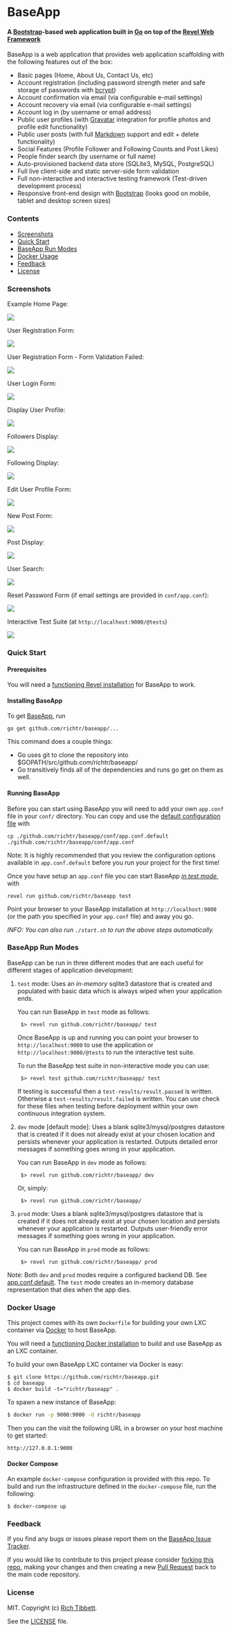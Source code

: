 BaseApp
=======

#### A [Bootstrap](http://getbootstrap.com)-based web application built in [Go](http://golang.org) on top of the [Revel Web Framework](https://revel.github.io) ####

BaseApp is a web application that provides web application scaffolding with the following features out of the box:

* Basic pages (Home, About Us, Contact Us, etc)
* Account registration (including password strength meter and safe storage of passwords with [bcrypt](https://en.wikipedia.org/wiki/Bcrypt))
* Account confirmation via email (via configurable e-mail settings)
* Account recovery via email (via configurable e-mail settings)
* Account log in (by username or email address)
* Public user profiles (with [Gravatar](http://gravatar.com/) integration for profile photos and profile edit functionality)
* Public user posts (with full [Markdown](http://daringfireball.net/projects/markdown/) support and edit + delete functionality)
* Social Features (Profile Follower and Following Counts and Post Likes)
* People finder search (by username or full name)
* Auto-provisioned backend data store (SQLite3, MySQL, PostgreSQL)
* Full live client-side and static server-side form validation
* Full non-interactive and interactive testing framework (Test-driven development process)
* Responsive front-end design with [Bootstrap](http://getbootstrap.com) (looks good on mobile, tablet and desktop screen sizes)

### Contents ###

* [Screenshots](#screenshots)
* [Quick Start](#quick-start)
* [BaseApp Run Modes](#baseapp-run-modes)
* [Docker Usage](#docker-usage)
* [Feedback](#feedback)
* [License](#license)

### Screenshots ###

Example Home Page:

<img src="https://github.com/richtr/baseapp/raw/master/screenshots/01.HomePage.png" style="max-width: 100%"/>

User Registration Form:

<img src="https://github.com/richtr/baseapp/raw/master/screenshots/02.Register.png" style="max-width: 100%"/>

User Registration Form - Form Validation Failed:

<img src="https://github.com/richtr/baseapp/raw/master/screenshots/09.Register_Fail.png" style="max-width: 100%"/>

User Login Form:

<img src="https://github.com/richtr/baseapp/raw/master/screenshots/03.Login.png" style="max-width: 100%"/>

Display User Profile:

<img src="https://github.com/richtr/baseapp/raw/master/screenshots/04.Profile.png" style="max-width: 100%"/>

Followers Display:

<img src="https://github.com/richtr/baseapp/raw/master/screenshots/11.Followers.png" style="max-width: 100%"/>

Following Display:

<img src="https://github.com/richtr/baseapp/raw/master/screenshots/12.Following.png" style="max-width: 100%"/>

Edit User Profile Form:

<img src="https://github.com/richtr/baseapp/raw/master/screenshots/05.EditProfile.png" style="max-width: 100%"/>

New Post Form:

<img src="https://github.com/richtr/baseapp/raw/master/screenshots/06.NewPost.png" style="max-width: 100%"/>

Post Display:

<img src="https://github.com/richtr/baseapp/raw/master/screenshots/10.Post.png" style="max-width: 100%"/>

User Search:

<img src="https://github.com/richtr/baseapp/raw/master/screenshots/13.Search.png" style="max-width: 100%"/>

Reset Password Form (if email settings are provided in `conf/app.conf`):

<img src="https://github.com/richtr/baseapp/raw/master/screenshots/07.ResetPwd.png" style="max-width: 100%"/>

Interactive Test Suite (at `http://localhost:9000/@tests`)

<img src="https://github.com/richtr/baseapp/raw/master/screenshots/08.TestRunner.png" style="max-width: 100%"/>

### Quick Start ####

#### Prerequisites ####

You will need a [functioning Revel installation](https://revel.github.io/tutorial/gettingstarted.html) for BaseApp to work.

#### Installing BaseApp ####

To get [BaseApp](https://github.com/richtr/baseapp), run

    go get github.com/richtr/baseapp/...

This command does a couple things:

* Go uses git to clone the repository into $GOPATH/src/github.com/richtr/baseapp/
* Go transitively finds all of the dependencies and runs go get on them as well.

#### Running BaseApp ####

Before you can start using BaseApp you will need to add your own `app.conf` file in your `conf/` directory. You can copy and use the <a href="https://github.com/richtr/baseapp/blob/master/conf/app.conf.default">default configuration file</a> with

    cp ./github.com/richtr/baseapp/conf/app.conf.default ./github.com/richtr/baseapp/conf/app.conf

Note: It is highly recommended that you review the configuration options available in `app.conf.default` before you run your project for the first time!

Once you have setup an `app.conf` file you can start BaseApp [_in test mode_](#baseapp-run-modes), with

    revel run github.com/richtr/baseapp test

Point your browser to your BaseApp installation at `http://localhost:9000` (or the path you specified in your `app.conf` file) and away you go.

_INFO: You can also run `./start.sh` to run the above steps automatically._

### BaseApp Run Modes ###

BaseApp can be run in three different modes that are each useful for different stages of application development:

1. `test` mode: Uses an *in-memory* sqlite3 datastore that is created and populated with basic data which is always wiped when your application ends.

    You can run BaseApp in `test` mode as follows:

        $> revel run github.com/richtr/baseapp/ test

    Once BaseApp is up and running you can point your browser to `http://localhost:9000` to use the application or `http://localhost:9000/@tests` to run the interactive test suite.

    To run the BaseApp test suite in non-interactive mode you can use:

        $> revel test github.com/richtr/baseapp/ test

    If testing is successful then a `test-results/result.passed` is written. Otherwise a `test-results/result.failed` is written. You can use check for these files when testing before deployment within your own continuous integration system.

2. `dev` mode [default mode]: Uses a blank sqlite3/mysql/postgres datastore that is created if it does not already exist at your chosen location and persists whenever your application is restarted. Outputs detailed error messages if something goes wrong in your application.

    You can run BaseApp in `dev` mode as follows:

        $> revel run github.com/richtr/baseapp/ dev

    Or, simply:

        $> revel run github.com/richtr/baseapp/

3. `prod` mode: Uses a blank sqlite3/mysql/postgres datastore that is created if it does not already exist at your chosen location and persists whenever your application is restarted. Outputs user-friendly error messages if something goes wrong in your application.

    You can run BaseApp in `prod` mode as follows:

        $> revel run github.com/richtr/baseapp/ prod

Note: Both `dev` and `prod` modes require a configured backend DB. See [app.conf.default](https://github.com/richtr/baseapp/blob/master/conf/app.conf.default). The `test` mode creates an in-memory database representation that dies when the app dies.

### Docker Usage ###

This project comes with its own `Dockerfile` for building your own LXC container via [Docker](http://www.docker.io) to host BaseApp.

You will need a [functioning Docker installation](http://docs.docker.io/installation/) to build and use BaseApp as an LXC container.

To build your own BaseApp LXC container via Docker is easy:

```
$ git clone https://github.com/richtr/baseapp.git
$ cd baseapp
$ docker build -t="richtr/baseapp" .
```

To spawn a new instance of BaseApp:

```bash
$ docker run -p 9000:9000 -d richtr/baseapp
```

Then you can the visit the following URL in a browser on your host machine to get started:

```
http://127.0.0.1:9000
```

#### Docker Compose ####

An example `docker-compose` configuration is provided with this repo. To build and run the infrastructure defined in the `docker-compose` file, run the following:

```
$ docker-compose up
```

### Feedback ###

If you find any bugs or issues please report them on the [BaseApp Issue Tracker](https://github.com/richtr/baseapp/issues).

If you would like to contribute to this project please consider [forking this repo](https://github.com/richtr/baseapp/fork), making your changes and then creating a new [Pull Request](https://github.com/richtr/baseapp/pulls) back to the main code repository.

### License ###

MIT. Copyright (c) [Rich Tibbett](https://twitter.com/richtibbett).

See the [LICENSE](https://github.com/richtr/baseapp/blob/master/LICENSE) file.

